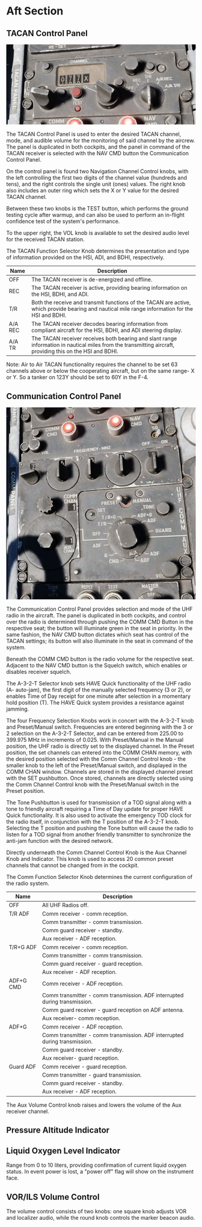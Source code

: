 # Aft Section

## TACAN Control Panel

![FrontTCN](../../../img/FrontTCN.jpg)

The TACAN Control Panel is used to enter the desired TACAN channel, mode, and
audible volume for the monitoring of said channel by the aircrew. The panel is
duplicated in both cockpits, and the panel in command of the TACAN receiver is
selected with the NAV CMD button the Communication Control Panel.

On the control panel is found two Navigation Channel Control knobs, with the
left controlling the first two digits of the channel value (hundreds and tens),
and the right controls the single unit (ones) values. The right knob also
includes an outer ring which sets the X or Y value for the desired TACAN
channel.

Between these two knobs is the TEST button, which performs the ground testing
cycle after warmup, and can also be used to perform an in-flight confidence test
of the system's performance.

To the upper right, the VOL knob is available to set the desired audio level for
the received TACAN station.

The TACAN Function Selector Knob determines the presentation and type of
information provided on the HSI, ADI, and BDHI, respectively.

| Name    | Description                                                                                                                                                |
| ------- | ---------------------------------------------------------------------------------------------------------------------------------------------------------- |
| OFF     | The TACAN receiver is de-energized and offline.                                                                                                             |
| REC     | The TACAN receiver is active, providing bearing information on the HSI, BDHI, and ADI.                                                                     |
| T/R     | Both the receive and transmit functions of the TACAN are active, which provide bearing and nautical mile range information for the HSI and BDHI.           |
| A/A REC | The TACAN receiver decodes bearing information from compliant aircraft for the HSI, BDHI, and ADI steering display.                                        |
| A/A TR  | The TACAN receiver receives both bearing and slant range information in nautical miles from the transmitting aircraft, providing this on the HSI and BDHI. |

Note: Air to Air TACAN functionality requires the channel to be set 63 channels
above or below the cooperating aircraft, but on the same range- X or Y. So a tanker on 123Y should
be set to 60Y in the F-4.

## Communication Control Panel

![CCP](../../../img/CCP.jpg)

The Communication Control Panel provides selection and mode of the UHF radio in
the aircraft. The panel is duplicated in both cockpits, and control over the
radio is determined through pushing the COMM CMD Button in the respective seat;
the button will illuminate green in the seat in priority. In the same fashion,
the NAV CMD button dictates which seat has control of the TACAN settings; its
button will also illuminate in the seat in command of the system.

Beneath the COMM CMD button is the radio volume for the respective seat.
Adjacent to the NAV CMD button is the Squelch switch, which enables or disables
receiver squelch.

The A-3-2-T Selector knob sets HAVE Quick functionality of the UHF radio (A-
auto-jam), the first digit of the manually selected frequency (3 or 2), or
enables Time of Day receipt for one minute after selection in a momentary hold
position (T). The HAVE Quick system provides a resistance against jamming.

The four Frequency Selection Knobs work in concert with the A-3-2-T knob and
Preset/Manual switch. Frequencies are entered beginning with the 3 or 2
selection on the A-3-2-T Selector, and can be entered from 225.00 to 399.975 MHz
in increments of 0.025. With Preset/Manual in the Manual position, the UHF radio
is directly set to the displayed channel. In the Preset position, the set
channels can entered into the COMM CHAN memory, with the desired position
selected with the Comm Channel Control knob - the smaller knob to the left of the
Preset/Manual switch, and displayed in the COMM CHAN window. Channels are stored
in the displayed channel preset with the SET pushbutton. Once stored, channels
are directly selected using the Comm Channel Control knob with the Preset/Manual
switch in the Preset position.

The Tone Pushbutton is used for transmission of a TOD signal along with a tone
to friendly aircraft requiring a Time of Day update for proper HAVE Quick
functionality. It is also used to activate the emergency TOD clock for the radio
itself, in conjunction with the T position of the A-3-2-T knob. Selecting the T
position and pushing the Tone button will cause the radio to listen for a TOD
signal from another friendly transmitter to synchronize the anti-jam function
with the desired network.

Directly underneath the Comm Channel Control Knob is the Aux Channel Knob and
Indicator. This knob is used to access 20 common preset channels that cannot be
changed from in the cockpit.

The Comm Function Selector Knob determines the current configuration of the
radio system.

| Name      | Description                                                                |
| --------- | -------------------------------------------------------------------------- |
| OFF       | All UHF Radios off.                                                        |
| T/R ADF   | Comm receiver - comm reception.                                            |
|           | Comm transmitter - comm transmission.                                      |
|           | Comm guard receiver - standby.                                             |
|           | Aux receiver - ADF reception.                                              |
| T/R+G ADF | Comm receiver - comm reception.                                            |
|           | Comm transmitter - comm transmission.                                      |
|           | Comm guard receiver - guard reception.                                     |
|           | Aux receiver - ADF reception.                                              |
| ADF+G CMD | Comm receiver - ADF reception.                                             |
|           | Comm transmitter - comm transmission. ADF interrupted during transmission. |
|           | Comm guard receiver - guard reception on ADF antenna.                      |
|           | Aux receiver- comm reception.                                              |
| ADF+G     | Comm receiver - ADF reception.                                             |
|           | Comm transmitter - comm transmission. ADF interrupted during transmission. |
|           | Comm guard receiver - standby.                                             |
|           | Aux receiver- guard reception.                                             |
| Guard ADF | Comm receiver - guard reception.                                           |
|           | Comm transmitter - guard transmission.                                     |
|           | Comm guard receiver - standby.                                             |
|           | Aux receiver - ADF reception.                                              |

The Aux Volume Control knob raises and lowers the volume of the Aux receiver
channel.

## Pressure Altitude Indicator

## Liquid Oxygen Level Indicator

Range from 0 to 10 liters, providing confirmation of current liquid oxygen
status. In event power is lost, a "power off" flag will show on the instrument
face.

## VOR/ILS Volume Control

The volume control consists of two knobs: one square knob adjusts VOR and
localizer audio, while the round knob controls the marker beacon audio.
